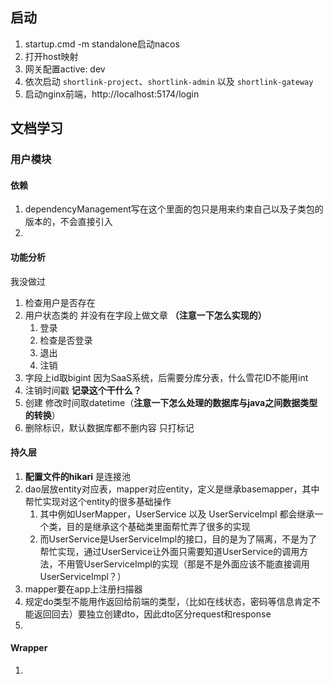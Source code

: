 ## 启动
1. startup.cmd -m standalone启动nacos
2. 打开host映射
3. 网关配置active: dev
4. 依次启动 `shortlink-project`、`shortlink-admin` 以及 `shortlink-gateway`
5. 启动nginx前端，http://localhost:5174/login

## 文档学习
### 用户模块
#### 依赖
1. dependencyManagement写在这个里面的包只是用来约束自己以及子类包的版本的，不会直接引入
2. 
#### 功能分析
我没做过
1. 检查用户是否存在
2. 用户状态类的 并没有在字段上做文章 **（注意一下怎么实现的）**
	1. 登录
	2. 检查是否登录
	3. 退出
	4. 注销 
3. 字段上id取bigint 因为SaaS系统，后需要分库分表，什么雪花ID不能用int
4. 注销时间戳 **记录这个干什么？**
5. 创建 修改时间取datetime（**注意一下怎么处理的数据库与java之间数据类型的转换**）
6. 删除标识，默认数据库都不删内容 只打标记
#### 持久层
1. **配置文件的hikari** 是连接池 
2. dao层放entity对应表，mapper对应entity，定义是继承basemapper，其中帮忙实现对这个entity的很多基础操作
	1. 其中例如UserMapper，UserService 以及 UserServiceImpl 都会继承一个类，目的是继承这个基础类里面帮忙弄了很多的实现
	2. 而UserService是UserServiceImpl的接口，目的是为了隔离，不是为了帮忙实现，通过UserService让外面只需要知道UserService的调用方法，不用管UserServiceImpl的实现（那是不是外面应该不能直接调用UserServiceImpl？）
3. mapper要在app上注册扫描器
4. 规定do类型不能用作返回给前端的类型，（比如在线状态，密码等信息肯定不能返回回去）要独立创建dto，因此dto区分request和response
5. 
#### Wrapper
1. 